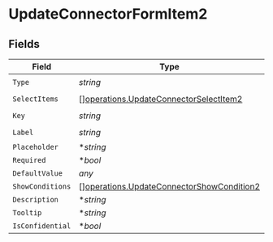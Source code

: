 # UpdateConnectorFormItem2


## Fields

| Field                                                                                                  | Type                                                                                                   | Required                                                                                               | Description                                                                                            | Example                                                                                                |
| ------------------------------------------------------------------------------------------------------ | ------------------------------------------------------------------------------------------------------ | ------------------------------------------------------------------------------------------------------ | ------------------------------------------------------------------------------------------------------ | ------------------------------------------------------------------------------------------------------ |
| `Type`                                                                                                 | *string*                                                                                               | :heavy_check_mark:                                                                                     | N/A                                                                                                    |                                                                                                        |
| `SelectItems`                                                                                          | [][operations.UpdateConnectorSelectItem2](../../models/operations/updateconnectorselectitem2.md)       | :heavy_check_mark:                                                                                     | N/A                                                                                                    |                                                                                                        |
| `Key`                                                                                                  | *string*                                                                                               | :heavy_check_mark:                                                                                     | N/A                                                                                                    |                                                                                                        |
| `Label`                                                                                                | *string*                                                                                               | :heavy_check_mark:                                                                                     | N/A                                                                                                    |                                                                                                        |
| `Placeholder`                                                                                          | **string*                                                                                              | :heavy_minus_sign:                                                                                     | N/A                                                                                                    |                                                                                                        |
| `Required`                                                                                             | **bool*                                                                                                | :heavy_minus_sign:                                                                                     | N/A                                                                                                    |                                                                                                        |
| `DefaultValue`                                                                                         | *any*                                                                                                  | :heavy_minus_sign:                                                                                     | N/A                                                                                                    | {}                                                                                                     |
| `ShowConditions`                                                                                       | [][operations.UpdateConnectorShowCondition2](../../models/operations/updateconnectorshowcondition2.md) | :heavy_minus_sign:                                                                                     | N/A                                                                                                    |                                                                                                        |
| `Description`                                                                                          | **string*                                                                                              | :heavy_minus_sign:                                                                                     | N/A                                                                                                    |                                                                                                        |
| `Tooltip`                                                                                              | **string*                                                                                              | :heavy_minus_sign:                                                                                     | N/A                                                                                                    |                                                                                                        |
| `IsConfidential`                                                                                       | **bool*                                                                                                | :heavy_minus_sign:                                                                                     | N/A                                                                                                    |                                                                                                        |